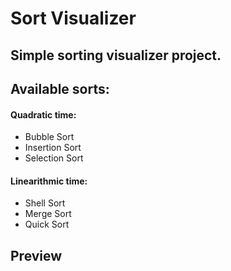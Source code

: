 # Sort Visualizer

## Simple sorting visualizer project.

## Available sorts:

#### Quadratic time:
- Bubble Sort
- Insertion Sort
- Selection Sort

#### Linearithmic time:
- Shell Sort
- Merge Sort
- Quick Sort

## Preview
